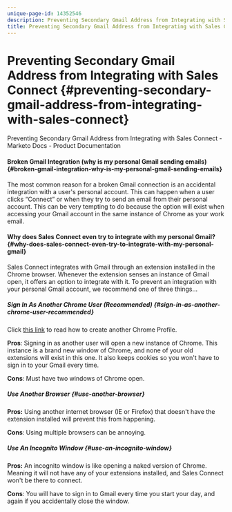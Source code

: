 ```yaml
---
unique-page-id: 14352546
description: Preventing Secondary Gmail Address from Integrating with Sales Connect - Marketo Docs - Product Documentation
title: Preventing Secondary Gmail Address from Integrating with Sales Connect
---
```


# Preventing Secondary Gmail Address from Integrating with Sales Connect {#preventing-secondary-gmail-address-from-integrating-with-sales-connect}

Preventing Secondary Gmail Address from Integrating with Sales Connect - Marketo Docs - Product Documentation

#### Broken Gmail Integration (why is my personal Gmail sending emails) {#broken-gmail-integration-why-is-my-personal-gmail-sending-emails}

The most common reason for a broken Gmail connection is an accidental integration with a user's personal account. This can happen when a user clicks “Connect” or when they try to send an email from their personal account. This can be very tempting to do because the option will exist when accessing your Gmail account in the same instance of Chrome as your work email.

#### Why does Sales Connect even try to integrate with my personal Gmail? {#why-does-sales-connect-even-try-to-integrate-with-my-personal-gmail}

Sales Connect integrates with Gmail through an extension installed in the Chrome browser. Whenever the extension senses an instance of Gmail open, it offers an option to integrate with it. To prevent an integration with your personal Gmail account, we recommend one of three things...

##### Sign In As Another Chrome User (Recommended) {#sign-in-as-another-chrome-user-recommended}

Click [this link](http://support.google.com/chrome/answer/2364824?hl=en) to read how to create another Chrome Profile.

**Pros**: Signing in as another user will open a new instance of Chrome. This instance is a brand new window of Chrome, and none of your old extensions will exist in this one. It also keeps cookies so you won't have to sign in to your Gmail every time.

**Cons**: Must have two windows of Chrome open.

##### Use Another Browser {#use-another-browser}

**Pros:** Using another internet browser (IE or Firefox) that doesn't have the extension installed will prevent this from happening.

**Cons**: Using multiple browsers can be annoying.

##### Use An Incognito Window {#use-an-incognito-window}

**Pros:** An incognito window is like opening a naked version of Chrome. Meaning it will not have any of your extensions installed, and Sales Connect won't be there to connect.

**Cons**: You will have to sign in to Gmail every time you start your day, and again if you accidentally close the window.
